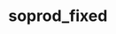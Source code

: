 # soprod_fixed
 
<!--
qualif: `info qualif` =>
    - rdv → /IDEA/ affiche un compte à rebours ou une info du prochain évènement à l'écran

dans le context menu :
    - modifier manuellement les infos du local storage ?

Portail ROI : #f00ece
SLM : #00a1e1
Acces Duda : #87a9e5
Acces Duda (producer) :
SOCOM : #edac06

action à ajouté sur le btn auto add relance :
après ajout du commentaire, cliquer automatiquement sur le btn correspondant pour la prochaine relance
idéalement, ensuite mettre en surbrillance le jour de la relance et si nécessaire changer de page auto

-->